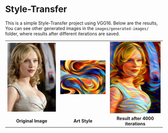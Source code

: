 # Style-Transfer

This is a simple Style-Transfer project using VGG16. Below are the results, You can see other generated images in the `images/generated-images/` folder, where results after different iterations are saved.

<table>
<tr>
<td><img src="images/image.png" alt="Original Image" width="300"/></td>
<td><img src="images/style.jpg" alt="Style Image" width="300"/></td>
<td><img src="images/generated-images/generatedImg4000.png" alt="Result" width="300"/></td>
</tr>
<tr>
<td align="center"><strong>Original Image</strong></td>
<td align="center"><strong>Art Style</strong></td>
<td align="center"><strong>Result after 4000 iterations</strong></td>
</tr>
</table>
